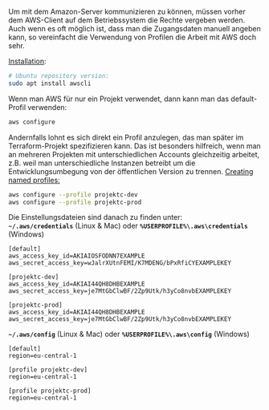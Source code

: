 Um mit dem Amazon-Server kommunizieren zu können, müssen vorher dem AWS-Client auf dem Betriebssystem die Rechte vergeben werden.  
Auch wenn es oft möglich ist, dass man die Zugangsdaten manuell angeben kann, so vereinfacht die Verwendung von Profilen die Arbeit mit AWS doch sehr.  

[Installation](https://docs.aws.amazon.com/cli/latest/userguide/getting-started-install.html):
```bash
# Ubuntu repository version:
sudo apt install awscli
```

Wenn man AWS für nur ein Projekt verwendet, dann kann man das default-Profil verwenden:
```bash
aws configure
```

Andernfalls lohnt es sich direkt ein Profil anzulegen, das man später im Terraform-Projekt spezifizieren kann. Das ist besonders hilfreich, wenn man an mehreren Projekten mit unterschiedlichen Accounts gleichzeitig arbeitet, z.B. weil man unterschiedliche Instanzen betreibt um die Entwicklungsumbegung von der öffentlichen Version zu trennen. [Creating named profiles:](https://docs.aws.amazon.com/cli/latest/userguide/cli-configure-profiles.html)
```bash
aws configure --profile projektc-dev
aws configure --profile projektc-prod
```

Die Einstellungsdateien sind danach zu finden unter:  
**`~/.aws/credentials`** (Linux & Mac) oder **`%USERPROFILE%\.aws\credentials`** (Windows)
```
[default]
aws_access_key_id=AKIAIOSFODNN7EXAMPLE
aws_secret_access_key=wJalrXUtnFEMI/K7MDENG/bPxRfiCYEXAMPLEKEY

[projektc-dev]
aws_access_key_id=AKIAI44QH8DHBEXAMPLE
aws_secret_access_key=je7MtGbClwBF/2Zp9Utk/h3yCo8nvbEXAMPLEKEY

[projektc-prod]
aws_access_key_id=AKIAI44QH8DHBEXAMPLE
aws_secret_access_key=je7MtGbClwBF/2Zp9Utk/h3yCo8nvbEXAMPLEKEY
```
**`~/.aws/config`** (Linux & Mac) oder **`%USERPROFILE%\.aws\config`** (Windows)
```
[default]
region=eu-central-1

[profile projektc-dev]
region=eu-central-1

[profile projektc-prod]
region=eu-central-1
```
